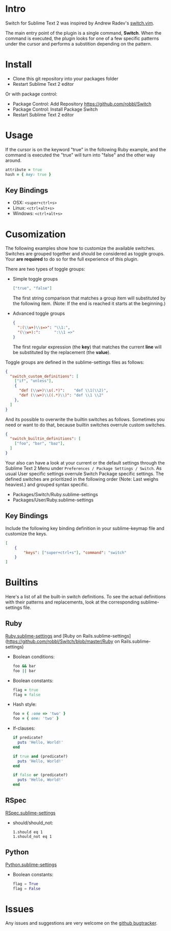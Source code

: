# Intro

Switch for Sublime Text 2 was inspired by Andrew Radev's [switch.vim](https://github.com/AndrewRadev/switch.vim).

The main entry point of the plugin is a single command, **Switch**. When the command is executed, the plugin looks for one of a few specific patterns under the cursor and performs a substition depending on the pattern.

# Install

* Clone this git repository into your packages folder
* Restart Sublime Text 2 editor

Or with package control:

* Package Control: Add Repository https://github.com/robbl/Switch
* Package Control: Install Package Switch
* Restart Sublime Text 2 editor

# Usage

If the cursor is on the keyword "true" in the following Ruby example, and the command is executed the "true" will turn into "false"  and the other way around.

```ruby
attribute = true
hash = { key: true }
```

## Key Bindings

* OSX: `<super+ctrl+s>`
* Linux: `<ctrl+alt+s>`
* Windows: `<ctrl+alt+s>`

# Cusomization

The following examples show how to customize the available switches. Switches are grouped together and should be considered as toggle groups. Your **are required** to do so for the full experience of this plugin.

There are two types of toggle groups:

*   Simple toggle groups

    ```json
    ["true", "false"]
    ```

    The first string comparison that matches a group item will substituted by the following item. (Note: If the end is reached it starts at the beginning.)

*   Advanced toggle groups

    ```json
    {
      ":(\\w+)\\s=>": "\\1:",
      "(\\w+):":      ":\\1 =>"
    }
    ```

    The first regular expression (the **key**) that matches the current **line** will be substituted by the replacement (the **value**).

Toggle groups are defined in the sublime-settings files as follows:

```json
{
  "switch_custom_definitions": [
    ["if", "unless"],
    {
      "def (\\w+)\\s(.*)":    "def \\1(\\2)",
      "def (\\w+)\\((.*)\\)": "def \\1 \\2"
    },
  ]
}
```

And its possible to overwrite the builtin switches as follows. Sometimes you need or want to do that, because builtin switches overrule custom switches.

```json
{
  "switch_builtin_definitions": [
    ["foo", "bar", "baz"],
  ]
}
```

Your also can have a look at your current or the default settings through the Sublime Text 2 Menu under `Preferences / Package Settings / Switch`. As usual User specific settings overrule Switch Package specific settings. The defined switches are prioritized in the following order (Note: Last weighs heaviest.) and grouped syntax specific.

* Packages/Switch/Ruby.sublime-settings
* Packages/User/Ruby.sublime-settings

## Key Bindings

Include the following key binding definition in your sublime-keymap file and customize the keys.

```json
[
    {
        "keys": ["super+ctrl+s"], "command": "switch"
    }
]

```

# Builtins

Here's a list of all the built-in switch definitions. To see the actual
definitions with their patterns and replacements, look at the corresponding sublime-settings file.

## Ruby

[Ruby.sublime-settings](https://github.com/robbl/Switch/blob/master/Ruby.sublime-settings) and [Ruby on Rails.sublime-settings](https://github.com/robbl/Switch/blob/master/Ruby on Rails.sublime-settings)


*   Boolean conditions:

    ```ruby
    foo && bar
    foo || bar
    ```

*   Boolean constants:

    ```ruby
    flag = true
    flag = false
    ```

*   Hash style:

    ```ruby
    foo = { :one => 'two' }
    foo = { one: 'two' }
    ```

*   If-clauses:

    ```ruby
    if predicate?
      puts 'Hello, World!'
    end

    if true and (predicate?)
      puts 'Hello, World!'
    end

    if false or (predicate?)
      puts 'Hello, World!'
    end
    ```

## RSpec

[RSpec.sublime-settings](https://github.com/robbl/Switch/blob/master/RSpec.sublime-settings)

*   should/should_not:

    ``` rspec
    1.should eq 1
    1.should_not eq 1
    ```

## Python

[Python.sublime-settings](https://github.com/robbl/Switch/blob/master/Python.sublime-settings)

*   Boolean constants:

    ```python
    flag = True
    flag = False
    ```

# Issues

Any issues and suggestions are very welcome on the
[github bugtracker](https://github.com/robbl/Switch/issues).
